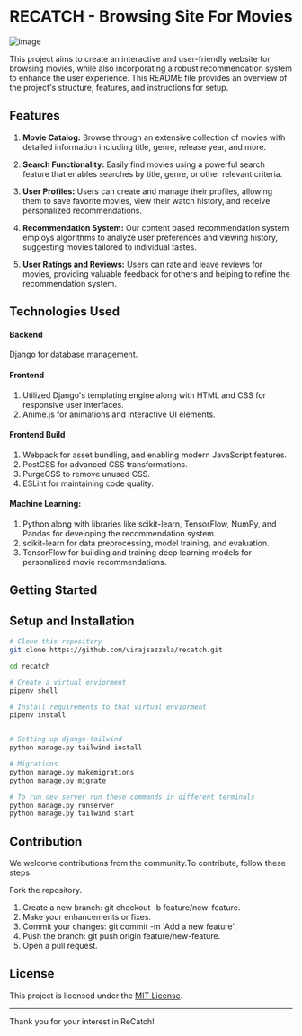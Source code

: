 # RECATCH - Browsing Site For Movies
![image](https://github.com/virajsazzala/recatch/assets/113019331/03549c38-1fed-42cd-b459-0cd4a2aba528)


This project aims to create an interactive and user-friendly website for browsing movies, while also incorporating a robust recommendation system to enhance the user experience. This README file provides an overview of the project's structure, features, and instructions for setup.

## Features

1. **Movie Catalog:** Browse through an extensive collection of movies with detailed information including title, genre, release year, and more.

2. **Search Functionality:** Easily find movies using a powerful search feature that enables searches by title, genre, or other relevant criteria.

3. **User Profiles:** Users can create and manage their profiles, allowing them to save favorite movies, view their watch history, and receive personalized recommendations.

4. **Recommendation System:** Our content based recommendation system employs algorithms to analyze user preferences and viewing history, suggesting movies tailored to individual tastes.

5. **User Ratings and Reviews:** Users can rate and leave reviews for movies, providing valuable feedback for others and helping to refine the recommendation system.

## Technologies Used
#### Backend
Django for database management.
#### Frontend
1. Utilized Django's templating engine along with HTML and CSS for responsive user interfaces.
2. Anime.js for animations and interactive UI elements.
#### Frontend Build
1. Webpack for asset bundling, and enabling modern JavaScript features.
2. PostCSS for advanced CSS transformations.
3. PurgeCSS to remove unused CSS.
3. ESLint for maintaining code quality.
#### Machine Learning:
1. Python along with libraries like scikit-learn, TensorFlow, NumPy, and Pandas for developing the recommendation system.
2. scikit-learn for data preprocessing, model training, and evaluation.
3. TensorFlow for building and training deep learning models for personalized movie recommendations.


## Getting Started

## Setup and Installation
```bash
# Clone this repository
git clone https://github.com/virajsazzala/recatch.git

cd recatch

# Create a virtual enviorment
pipenv shell

# Install requirements to that virtual enviorment
pipenv install


# Setting up django-tailwind
python manage.py tailwind install

# Migrations
python manage.py makemigrations
python manage.py migrate

# To run dev server run these commands in different terminals
python manage.py runserver
python manage.py tailwind start

```

## Contribution

We welcome contributions from the community.To contribute, follow these steps:

Fork the repository.
1. Create a new branch: git checkout -b feature/new-feature.
2. Make your enhancements or fixes.
3. Commit your changes: git commit -m 'Add a new feature'.
4. Push the branch: git push origin feature/new-feature.
5. Open a pull request.

## License

This project is licensed under the [MIT License](LICENSE).

---

Thank you for your interest in ReCatch!


